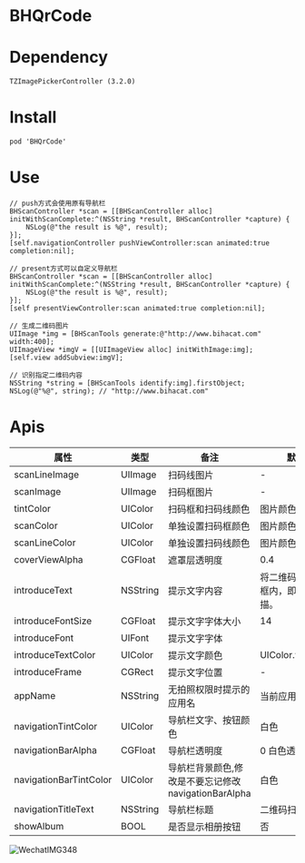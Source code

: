 # BHQrCode

# Dependency
```
TZImagePickerController (3.2.0)
```

# Install
```
pod 'BHQrCode'
```

# Use

```
// push方式会使用原有导航栏
BHScanController *scan = [[BHScanController alloc] initWithScanComplete:^(NSString *result, BHScanController *capture) {
    NSLog(@"the result is %@", result);
}];
[self.navigationController pushViewController:scan animated:true completion:nil];
```

```
// present方式可以自定义导航栏
BHScanController *scan = [[BHScanController alloc] initWithScanComplete:^(NSString *result, BHScanController *capture) {
    NSLog(@"the result is %@", result);
}];
[self presentViewController:scan animated:true completion:nil];
```

```
// 生成二维码图片
UIImage *img = [BHScanTools generate:@"http://www.bihacat.com" width:400];
UIImageView *imgV = [[UIImageView alloc] initWithImage:img];
[self.view addSubview:imgV];
```

```
// 识别指定二维码内容
NSString *string = [BHScanTools identify:img].firstObject;
NSLog(@"%@", string); // "http://www.bihacat.com"
```

# Apis

|属性|类型|备注|默认值|
|---|---|---|---|
|scanLineImage|UIImage|扫码线图片|-|
|scanImage|UIImage|扫码框图片|-|
|tintColor|UIColor|扫码框和扫码线颜色|图片颜色|
|scanColor|UIColor|单独设置扫码框颜色|图片颜色
|scanLineColor|UIColor|单独设置扫码线颜色|图片颜色
|coverViewAlpha|CGFloat|遮罩层透明度|0.4|
|introduceText|NSString|提示文字内容|将二维码/条码放入框内，即可自动扫描。|
|introduceFontSize|CGFloat|提示文字字体大小|14|
|introduceFont|UIFont|提示文字字体||
|introduceTextColor|UIColor|提示文字颜色|UIColor.whiteColor|
|introduceFrame|CGRect|提示文字位置|-|
|appName|NSString|无拍照权限时提示的应用名|当前应用名|
|navigationTintColor|UIColor|导航栏文字、按钮颜色|白色|
|navigationBarAlpha|CGFloat|导航栏透明度|0 白色透明|
|navigationBarTintColor|UIColor|导航栏背景颜色,修改是不要忘记修改navigationBarAlpha|白色|
|navigationTitleText|NSString|导航栏标题|二维码扫描|
|showAlbum|BOOL|是否显示相册按钮|否|

![WechatIMG348](https://user-images.githubusercontent.com/38452321/55539406-250a8980-56f3-11e9-8e26-36c977c12e28.jpeg)
